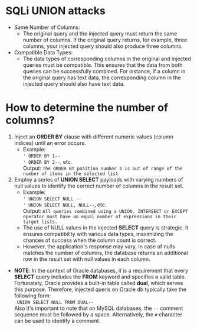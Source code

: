 # SQLi UNION attacks
* Same Number of Columns: 
  * The original query and the injected query must return the same number of columns. If the original query returns, for example, three columns, your injected query should also produce three columns.
* Compatible Data Types:
  * The data types of corresponding columns in the original and injected queries must be compatible. This ensures that the data from both queries can be successfully combined. For instance, if a column in the original query has text data, the corresponding column in the injected query should also have text data.
# How to determine the number of columns?
1. Inject an **ORDER BY** clause with different numeric values (column indices) until an error occurs.
   * Example: \
   `' ORDER BY 1-- ` \
   `' ORDER BY 2--`, etc. \
  Output: `The ORDER BY position number 3 is out of range of the number of items in the selected list`
2.  Employ a series of **UNION SELECT** payloads with varying numbers of null values to identify the correct number of columns in the result set.
    * Example: \
    `' UNION SELECT NULL --` \
    `' UNION SELECT NULL, NULL--`, etc. \
    Output: `All queries combined using a UNION, INTERSECT or EXCEPT operator must have an equal number of expressions in their target lists.`
    * The use of NULL values in the injected **SELECT** query is strategic. It ensures compatibility with various data types, maximizing the chances of success when the column count is correct. 
    * However, the application's response may vary, In case of nulls matches the number of columns, the database returns an additional row in the result set with null values in each column.
* **NOTE**: In the context of Oracle databases, it is a requirement that every **SELECT** query includes the **FROM** keyword and specifies a valid table. Fortunately, Oracle provides a built-in table called **dual**, which serves this purpose. Therefore, injected queris on Oracle db typically take the following form: \
` UNION SELECT NULL FROM DUAL--` \
Also it's important to note that on MySQL databases, the `--` comment sequence must be followed by a space. Alternatively, the `#` character can be used to identify a comment.